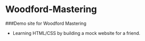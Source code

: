 # Woodford-Mastering
###Demo site for Woodford Mastering

- Learning HTML/CSS by building a mock website for a friend.
